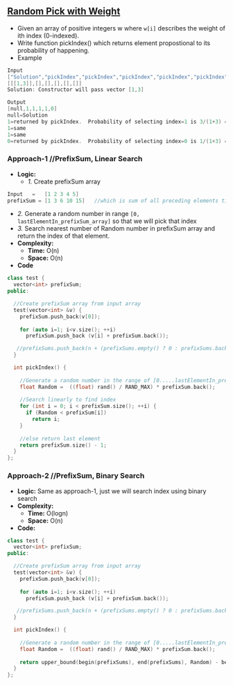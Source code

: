 ## [Random Pick with Weight](https://leetcode.com/problems/random-pick-with-weight/)
- Given an array of positive integers w where `w[i]` describes the weight of ith index (0-indexed).
- Write function pickIndex() which returns element propostional to its probability of happening.
- Example
```c
Input
["Solution","pickIndex","pickIndex","pickIndex","pickIndex","pickIndex"]
[[[1,3]],[],[],[],[],[]]
Solution: Constructor will pass vector [1,3]

Output
[null,1,1,1,1,0]
null=Solution
1=returned by pickIndex.  Probability of selecting index=1 is 3/(1+3) = 3/4 = 75%
1=same
1=same
0=returned by pickIndex.  Probability of selecting index=0 is 1/(1+3) = 1/4 = 25%. Only 1 chance out of 4
```

### Approach-1    //PrefixSum, Linear Search
- **Logic:** 
  - *1.* Create prefixSum array
```c
Input   =   [1 2 3 4 5]
prefixSum = [1 3 6 10 15]   //which is sum of all preceding elements till that index
```
  - *2.* Generate a random number in range `[0, lastElementIn_prefixSum_array]` so that we will pick that index
  - *3.* Search nearest number of Random number in prefixSum array and return the index of that element.
- **Complexity:**
  - **Time:** O(n)
  - **Space:** O(n)
- **Code**
```c++
class test {
  vector<int> prefixSum;
public:

  //Create prefixSum array from input array
  test(vector<int> &v) {
    prefixSum.push_back(v[0]);
    
    for (auto i=1; i<v.size(); ++i)
      prefixSum.push_back (v[i] + prefixSum.back());

   //prefixSums.push_back(n + (prefixSums.empty() ? 0 : prefixSums.back()));
  }

  int pickIndex() {
  
    //Generate a random number in the range of [0.....lastElementIn_prefixSum_array]
    float Random =  ((float) rand() / RAND_MAX) * prefixSum.back();
    
    //Search linearly to find index
    for (int i = 0; i < prefixSum.size(); ++i) {
      if (Random < prefixSum[i])
        return i;
    }
     
    //else return last element
    return prefixSum.size() - 1;
  }
};
```

### Approach-2  //PrefixSum, Binary Search
- **Logic:** Same as approach-1, just we will search index using binary search
- **Complexity:**
  - **Time:** O(logn)
  - **Space:** O(n)
- **Code:**
```c++
class test {
  vector<int> prefixSum;
public:

  //Create prefixSum array from input array
  test(vector<int> &v) {
    prefixSum.push_back(v[0]);
    
    for (auto i=1; i<v.size(); ++i)
      prefixSum.push_back (v[i] + prefixSum.back());

   //prefixSums.push_back(n + (prefixSums.empty() ? 0 : prefixSums.back()));
  }

  int pickIndex() {
  
    //Generate a random number in the range of [0.....lastElementIn_prefixSum_array]
    float Random =  ((float) rand() / RAND_MAX) * prefixSum.back();
    
    return upper_bound(begin(prefixSums), end(prefixSums), Random) - begin(prefixSums);
  }
};
```
